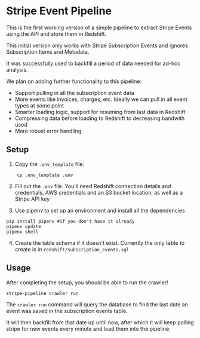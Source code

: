 # Stripe Event Pipeline

This is the first working version of a simple pipeline to extract Stripe
Events using the API and store them in Redshift.

This initial version only works with Stripe Subscription Events and
ignores Subscription Items and Metadata.

It was successfully used to backfill a period of data needed for ad-hoc
analysis.

We plan on adding further functionality to this pipeline:

- Support pulling in all the subscription event data
- More events like invoices, charges, etc. Ideally we can pull in all
event types at some point
- Smarter loading logic, support for resuming from last data in Redshift
- Compressing data before loading to Redshift to decreasing bandwith
used
- More robust error handling


## Setup

1. Copy the `.env_template` file:
```
    cp .env_template .env
```

2. Fill out the `.env` file. You'll need Redshift connection details and credentials, AWS credentials and an S3 bucket location, as well as a Stripe API key

3. Use pipenv to set up an environment and install all the dependencies

```
pip install pipenv #if you don't have it already
pipenv update
pipenv shell
```

4. Create the table schema if it doesn't exist. Currently the only table to create is in `redshift/subscription_events.sql`

## Usage

After completing the setup, you should be able to run the crawler!

```
stripe-pipeline crawler run
```


The `crawler run` command will query the database to find the last date an event was saved
in the subscription events table.

It will then backfill from that date up until now, after which it will keep polling stripe for new events
every minute and load them into the pipeline.
